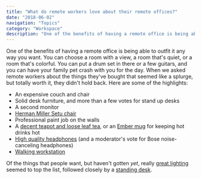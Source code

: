 ```yaml
---
title: "What do remote workers love about their remote offices?"
date: "2018-06-02"
navigation: "Topics"
category: "Workspace"
description: "One of the benefits of having a remote office is being able to outfit it any way you want. You can choose a room with a view, a room that's quiet, or a room that's colorful."
---
```


One of the benefits of having a remote office is being able to outfit it any way you want. You can choose a room with a view, a room that's quiet, or a room that's colorful. You can put a drum set in there or a few guitars, and you can have your family pet crash with you for the day. When we asked remote workers about the things they've bought that seemed like a splurge, but totally worth it, they didn't hold back. Here are some of the highlights:

- An expensive couch and chair
- Solid desk furniture, and more than a few votes for stand up desks
- A second monitor
- [Herman Miller Setu chair](https://twitter.com/bpmarkowitz/status/997155466512945154)
- Professional paint job on the walls
- A [decent teapot and loose leaf tea](https://twitter.com/breathingpoet/status/852216010581188608), or an [Ember mug](https://twitter.com/scottpdawson/status/996806015084630016) for keeping hot drinks hot
- [High quality headphones](https://twitter.com/laurel_farrer/status/996807066948947968) (and a moderator's vote for Bose noise-canceling headphones)
- [Walking workstation](https://twitter.com/KatherineSliter/status/996806107669594113) 

Of the things that people want, but haven't gotten _yet_, really [great lighting](https://twitter.com/workingrem/status/996803464683372544) seemed to top the list, followed closely by a [standing desk](https://www.autonomous.ai/?is_marketplace=0&category=Standing-Desks-6).